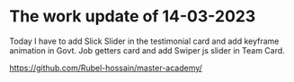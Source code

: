 # The work update of 14-03-2023

Today I have to add Slick Slider in the testimonial card and add keyframe animation in Govt. Job getters card and add Swiper js slider in Team Card.

https://github.com/Rubel-hossain/master-academy/
